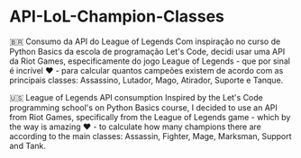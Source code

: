 # API-LoL-Champion-Classes

🇧🇷 Consumo da API do League of Legends
Com inspiração no curso de Python Basics da escola de programação Let's Code, decidi usar uma API da Riot Games, especificamente do jogo League of Legends - que por sinal é incrível ❤ - para calcular quantos campeões existem de acordo com as principais classes: Assassino, Lutador, Mago, Atirador, Suporte e Tanque.

🇺🇸 League of Legends API consumption
Inspired by the Let's Code programming school's on Python Basics course, I decided to use an API from Riot Games, specifically from the League of Legends game - which by the way is amazing ❤ - to calculate how many champions there are according to the main classes: Assassin, Fighter, Mage, Marksman, Support and Tank.
